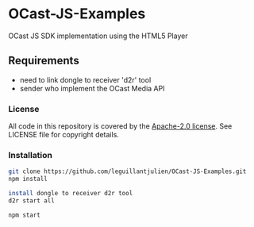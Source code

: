 # OCast-JS-Examples
OCast JS SDK implementation using the HTML5 Player
## Requirements
-   need to link dongle to receiver 'd2r' tool
-   sender who implement the OCast Media API

### License
All code in this repository is covered by the [Apache-2.0 license](http://www.apache.org/licenses/LICENSE-2.0). See LICENSE file for copyright details.

### Installation
```bash
git clone https://github.com/leguillantjulien/OCast-JS-Examples.git
npm install

install dongle to receiver d2r tool
d2r start all

npm start
```
